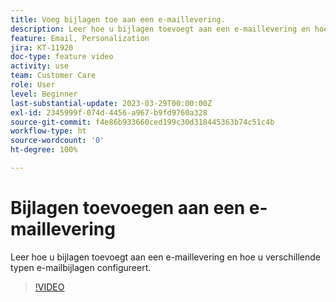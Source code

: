 ```yaml
---
title: Voeg bijlagen toe aan een e-maillevering.
description: Leer hoe u bijlagen toevoegt aan een e-maillevering en hoe u verschillende typen e-mailbijlagen configureert.
feature: Email, Personalization
jira: KT-11920
doc-type: feature video
activity: use
team: Customer Care
role: User
level: Beginner
last-substantial-update: 2023-03-29T00:00:00Z
exl-id: 2345999f-074d-4456-a967-b9fd9760a328
source-git-commit: f4e86b933660ced199c30d318445363b74c51c4b
workflow-type: ht
source-wordcount: '0'
ht-degree: 100%

---
```


# Bijlagen toevoegen aan een e-maillevering

Leer hoe u bijlagen toevoegt aan een e-maillevering en hoe u verschillende typen e-mailbijlagen configureert.

>[!VIDEO](https://video.tv.adobe.com/v/3415789?quality=12&learn=on)
